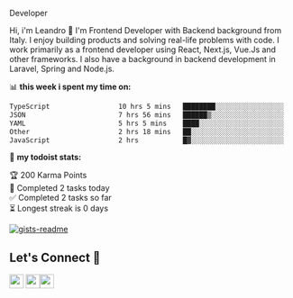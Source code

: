 Developer

Hi, i'm Leandro 👋
I'm Frontend Developer with Backend background from Italy. I enjoy building products and solving real-life problems with code. I work primarily as a frontend developer using React, Next.js, Vue.Js and other frameworks. I also have a background in backend development in Laravel, Spring and Node.js.

📊 **this week i spent my time on:**
<!--START_SECTION:waka-->

```txt
TypeScript                 10 hrs 5 mins   ████████░░░░░░░░░░░░░░░░░   32.32 %
JSON                       7 hrs 56 mins   ██████▒░░░░░░░░░░░░░░░░░░   25.43 %
YAML                       5 hrs 5 mins    ████░░░░░░░░░░░░░░░░░░░░░   16.30 %
Other                      2 hrs 18 mins   ██░░░░░░░░░░░░░░░░░░░░░░░   07.36 %
JavaScript                 2 hrs           █▓░░░░░░░░░░░░░░░░░░░░░░░   06.43 %
```

<!--END_SECTION:waka-->

🚧 **my todoist stats:**

<!-- TODO-IST:START -->
🏆  200 Karma Points           
🌸  Completed 2 tasks today           
✅  Completed 2 tasks so far           
⏳  Longest streak is 0 days
<!-- TODO-IST:END -->

[![gists-readme](https://gists-readme.yizack.com/api?user=leandrovitto&title=&n=10)](https://gist.github.com/leandrovitto)


## Let's Connect 🤝 

<a href="https://www.linkedin.com/in/leandrovitto/"><img src="https://cdn2.iconfinder.com/data/icons/social-media-2285/512/1_Linkedin_unofficial_colored_svg-128.png" width="25"></a>
<a href="https://www.youtube.com/@codewavedev_"><img src="https://cdn1.iconfinder.com/data/icons/logotypes/32/youtube-1024.png" width="25"></a><a href="https://leandrovitto.com/"><img src="https://cdn1.iconfinder.com/data/icons/business-startup-14/60/Development-512.png" width="25"></a>